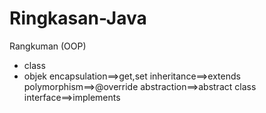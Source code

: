 # Ringkasan-Java
Rangkuman (OOP)
- class
- objek
encapsulation==>get,set
inheritance==>extends
polymorphism==>@override
abstraction==>abstract class
interface==>implements

